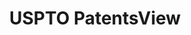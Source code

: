 ---
bigquery: https://console.cloud.google.com/bigquery?p=patents-public-data&d=patentsview&page=dataset
citation: Attribution should be given to PatentsView for use, distribution, or derivative
  works.
code: https://github.com/CSSIP-AIR/PatentsView-Code-Snippets/
contributors: USPTO
cost: None
description: 'PatentsView includes US patent data including raw data (summaries, applications,
  pregrant applications), disambugations of inventors and assignees, and inventor
  gender estimates.  Also foreign priority data, # of figures and sheets, and government
  interest statements.'
documentation: https://patentsview.org/query/builder-faqs
last_edit: 04/12/2022, 23:43:42
location: https://patentsview.org/
maintained_by: USPTO
record_creation_timestamp: 12/2/2020 17:20:46
schema_fields:
- disamb_assignee_id_20200630
- rawinventor_id
- role
- country
- disamb_inventor_id_20200331
- id
- main_group
- designation
- male_flag
- f371_date
- uuid
- relkind
- male
- latin_name
- sector_title
- variety
- length
- classification_level
- disamb_assignee_id_20200929
- name_first
- filename
- level_three
- organization
- disamb_inventor_id_20190820
- disamb_inventor_id_20180528
- doctype
- latlong
- assignee_id
- level_one
- rel_id
- lawyer_id
- state
- mainclass_id
- disclaimer_date
- patent_id
- number
- num_figures
- subgroup_id
- subclass_id
- disamb_inventor_id_20170307
- classification_data_source
- section_id
- name
- num
- subclass
- latitude
- doc_type
- applicant_type
- kind
- ipc_version_indicator
- contract_award_number
- disamb_inventor_id_20190312
- disamb_assignee_id_20191008
- disamb_assignee_id_20190820
- disamb_inventor_id_20201229
- longitude
- term_disclaimer
- state_fips
- disamb_inventor_id_20170808
- f102_date
- num_sheets
- disamb_inventor_id_20171003
- _371_date
- field_id
- dependent
- classification_value
- reldocno
- publication_number
- lname
- status
- type
- term_extension
- sequence
- category
- citation_id
- symbol_position
- disamb_inventor_id_20191231
- section
- fname
- _102_date
- subcategory_id
- field_title
- location_id
- disamb_assignee_id_20181127
- subsection_id
- disamb_inventor_id_20181127
- disamb_assignee_id_20190312
- disamb_inventor_id_20200929
- term_grant
- deceased
- city
- inventor_id
- text
- attribution_status
- rule_47
- group_id
- name_last
- lapse_of_patent
- ipc_class
- abstract
- disamb_inventor_id_20171226
- organization_id
- country_transformed
- subgroup
- county_fips
- county
- action_date
- withdrawn
- disamb_assignee_id_20191231
- level_two
- date
- application_id
- title
- gi_statement
- disamb_inventor_id_20200630
- exemplary
- category_id
- rawlocation_id
- series_code
- disamb_assignee_id_20200331
- rawassignee_id
- classification_status
- group
- num_claims
- disamb_inventor_id_20191008
shortname: patentsview
tags:
- disambiguation
- United States
- gender
terms_of_use: Creative Commons Attribution 4.0 International License.
timeframe: 1963-1999
title: USPTO PatentsView
uuid: cf1780b1-e265-4e49-8d1d-83b9cfe0fd9a
---
